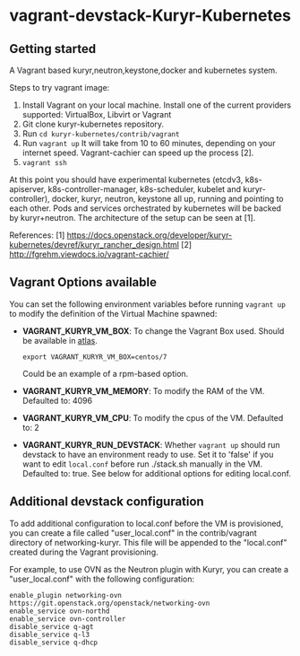 vagrant-devstack-Kuryr-Kubernetes
=================================

Getting started
---------------

A Vagrant based kuryr,neutron,keystone,docker and kubernetes system.

Steps to try vagrant image:

 1. Install Vagrant on your local machine. Install one of the current
    providers supported: VirtualBox, Libvirt or Vagrant
 2. Git clone kuryr-kubernetes repository.
 3. Run `cd kuryr-kubernetes/contrib/vagrant`
 4. Run `vagrant up`
    It will take from 10 to 60 minutes, depending on your internet speed.
    Vagrant-cachier can speed up the process [2].
 5. `vagrant ssh`

At this point you should have experimental kubernetes (etcdv3, k8s-apiserver,
k8s-controller-manager, k8s-scheduler, kubelet and kuryr-controller), docker,
kuryr, neutron, keystone all up, running and pointing to each other. Pods and
services orchestrated by kubernetes will be backed by kuryr+neutron. The
architecture of the setup can be seen at [1].

References:
[1] https://docs.openstack.org/developer/kuryr-kubernetes/devref/kuryr_rancher_design.html
[2] http://fgrehm.viewdocs.io/vagrant-cachier/

Vagrant Options available
-------------------------

You can set the following environment variables before running `vagrant up` to modify
the definition of the Virtual Machine spawned:

 * **VAGRANT\_KURYR\_VM\_BOX**: To change the Vagrant Box used. Should be available in
   [atlas](http://atlas.hashicorp.com).

       export VAGRANT_KURYR_VM_BOX=centos/7

   Could be an example of a rpm-based option.

 * **VAGRANT\_KURYR\_VM\_MEMORY**: To modify the RAM of the VM. Defaulted to: 4096
 * **VAGRANT\_KURYR\_VM\_CPU**: To modify the cpus of the VM. Defaulted to: 2
 * **VAGRANT\_KURYR\_RUN\_DEVSTACK**: Whether `vagrant up` should run devstack to
   have an environment ready to use. Set it to 'false' if you want to edit
   `local.conf` before run ./stack.sh manually in the VM. Defaulted to: true.
   See below for additional options for editing local.conf.

Additional devstack configuration
---------------------------------

To add additional configuration to local.conf before the VM is provisioned, you can
create a file called "user_local.conf" in the contrib/vagrant directory of
networking-kuryr. This file will be appended to the "local.conf" created during the
Vagrant provisioning.

For example, to use OVN as the Neutron plugin with Kuryr, you can create a
"user_local.conf" with the following configuration:

    enable_plugin networking-ovn https://git.openstack.org/openstack/networking-ovn
    enable_service ovn-northd
    enable_service ovn-controller
    disable_service q-agt
    disable_service q-l3
    disable_service q-dhcp
